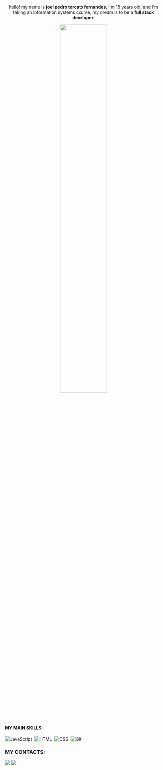<p align="center">hello! my name is <strong>joel pedro torcato fernandes</strong>, i'm 15 years old, and i'm taking an information systems course, my dream is to be a <strong>full stack developer.</strong></p>

<div  align="center" style="margin-bottom:100px">
<img width=55% align="center"  src="https://github-readme-streak-stats.herokuapp.com/?user=JOELTORCATO&theme=radical&mode=weekly" />
</div>

#### MY MAIN SKILLS:
![JavaScript](https://img.shields.io/badge/JavaScript-F7DF1E?style=for-the-badge&logo=javascript&logoColor=black)&nbsp;
![HTML](https://img.shields.io/badge/HTML5-E34F26?style=for-the-badge&logo=html5&logoColor=white)&nbsp;
![CSS](https://img.shields.io/badge/CSS3-1572B6?style=for-the-badge&logo=css3&logoColor=white)&nbsp;
![Git](https://img.shields.io/badge/GIT-E44C30?style=for-the-badge&logo=git&logoColor=white)&nbsp;

### MY CONTACTS:
<div> 
<a href="https://www.instagram.com/joeltorcato/" target="_blank"><img src="https://img.shields.io/badge/-Instagram-%23E4405F?style=for-the-badge&logo=instagram&logoColor=white"></a>
<a href="https://www.linkedin.com/in/joeltorcato/" target="_blank"><img src="https://img.shields.io/badge/-LinkedIn-%230077B5?style=for-the-badge&logo=linkedin&logoColor=white"  target="_blank"></a> 
</div>
